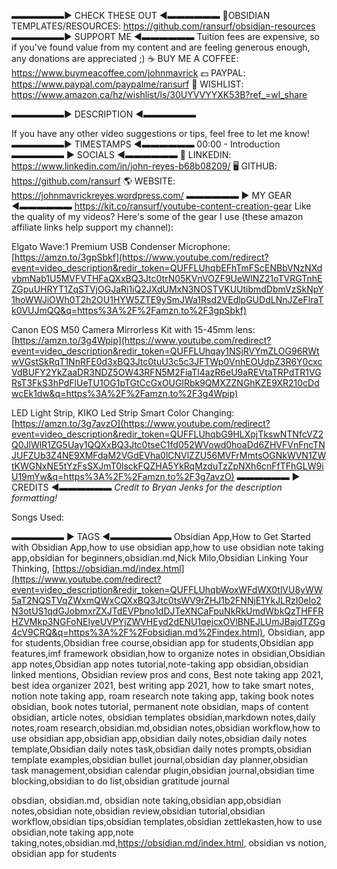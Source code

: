▬▬▬▬▬▬► CHECK THESE OUT ◀︎▬▬▬▬▬▬
📃OBSIDIAN TEMPLATES/RESOURCES: https://github.com/ransurf/obsidian-resources
▬▬▬▬▬▬► SUPPORT ME ◀︎▬▬▬▬▬▬
Tuition fees are expensive, so if you've found value from my content and are feeling generous enough, any donations are appreciated ;)
☕ BUY ME A COFFEE: https://www.buymeacoffee.com/johnmavrick
💵 PAYPAL: https://www.paypal.com/paypalme/ransurf
🛒 WISHLIST: https://www.amazon.ca/hz/wishlist/ls/30UYVVYYXK53B?ref_=wl_share

▬▬▬▬▬▬► DESCRIPTION ◀︎▬▬▬▬▬▬

If you have any other video suggestions or tips, feel free to let me know!
▬▬▬▬▬▬► TIMESTAMPS ◀︎▬▬▬▬▬▬
00:00 - Introduction
▬▬▬▬▬▬ ► SOCIALS ◀︎▬▬▬▬▬▬
💼️ LINKEDIN: https://www.linkedin.com/in/john-reyes-b68b08209/
🖥️ GITHUB: https://github.com/ransurf
🌎 WEBSITE: https://johnmavrickreyes.wordpress.com/
▬▬▬▬▬▬ ► MY GEAR ◀︎▬▬▬▬▬▬
https://kit.co/ransurf/youtube-content-creation-gear
Like the quality of my videos? Here's some of the gear I use (these amazon affiliate links help support my channel): 

Elgato Wave:1 Premium USB Condenser Microphone: 
[https://amzn.to/3gpSbkf](https://www.youtube.com/redirect?event=video_description&redir_token=QUFFLUhqbEFhTmFScENBbVNzNXdvbmNab1U5MVFVTHFaQXxBQ3Jtc0trN05KVnVOZF9UeWlNZ21oTVRGTnhEZGpuUHRYT1ZqSTVjOGJaRi1iQ2JXdUMxN3NOSTVKUUtibmdDbmVzSkNpY1hoWWJiOWh0T2h2OU1HYW5ZTE9ySmJWa1Rsd2VEdlpGUDdLNnJZeFlraTk0VUJmQQ&q=https%3A%2F%2Famzn.to%2F3gpSbkf) 

Canon EOS M50 Camera Mirrorless Kit with 15-45mm lens: [https://amzn.to/3g4Wpip](https://www.youtube.com/redirect?event=video_description&redir_token=QUFFLUhqay1NSjRVYmZLOG96RWtwVGstSkRqT1NnRFE0d3xBQ3Jtc0tuU3c5c3JFTWp0VnhEOUdpZ3R6Y0cxcVdBUFY2YkZaaDR3NDZ5OW43RFN5M2FiaTl4azR6eU9aREVtaTRPdTR1VGRsT3FkS3hPdFlUeTU1OG1pTGtCcGxOUGlRbk9QMXZZNGhKZE9XR210cDdwcEk1dw&q=https%3A%2F%2Famzn.to%2F3g4Wpip) 

LED Light Strip, KIKO Led Strip Smart Color Changing: [https://amzn.to/3g7avzO](https://www.youtube.com/redirect?event=video_description&redir_token=QUFFLUhqbG9HLXpjTkswNTNfcVZ2Q0JlWlR1ZG5Uay1QQXxBQ3Jtc0tseC1fd052WVowd0hoaDd6ZHVFVnFncTNJUFZUb3Z4NE9XMFdaM2VGdEVha0lCNVlZZU56MVFrMmtsOGNkWVN1ZWtKWGNxNE5tYzFsSXJmT0lsckFQZHA5YkRqMzduTzZpNXh6cnFfTFhGLW9iU19mYw&q=https%3A%2F%2Famzn.to%2F3g7avzO)
▬▬▬▬▬▬ ► CREDITS ◀︎▬▬▬▬▬▬
*Credit to Bryan Jenks for the description formatting!*

Songs Used:

▬▬▬▬▬▬ ► TAGS ◀︎▬▬▬▬▬▬▬
Obsidian App,How to Get Started with Obsidian App,how to use obsidian app,how to use obsidian note taking app,obsidian for beginners,obsidian.md,Nick Milo,Obsidian Linking Your Thinking, [https://obsidian.md/index.html](https://www.youtube.com/redirect?event=video_description&redir_token=QUFFLUhqbWoxWFdWX0tlVU8yWW5aT2NQSTVqZWxmQWxCQXxBQ3Jtc0tsWV9rZHJ1b2FNNjE1YkJLRzI0elo2N3otUS1qdGJobmxrZXJTdEVPbno1dDJTeXNCaFpuNkRkUmdWbkQzTHFFRHZVMkp3NGFoNElyeUVPYjZWVHEyd2dENU1qejcxOVlBNEJLUmJBajdTZGg4cV9CRQ&q=https%3A%2F%2Fobsidian.md%2Findex.html), Obsidian, app for students,Obsidian free course,obsidian app for students,Obsidian app features,imf framework obsidian,how to organize notes in obsidian,Obsidian app notes,Obsidian app notes tutorial,note-taking app obsidian,obsidian linked mentions, Obsidian review pros and cons, Best note taking app 2021, best idea organizer 2021, best writing app 2021, how to take smart notes, notion note taking app, roam research note taking app, taking book notes obsidian, book notes tutorial, permanent note obsidian, maps of content obsidian, article notes, obsidian templates obsidian,markdown notes,daily notes,roam research,obsidian.md,obsidian notes,obsidian workflow,how to use obsidian app,obsidian app,obsidian daily notes,obsidian daily notes template,Obsidian daily notes task,obsidian daily notes prompts,obsidian template examples,obsidian bullet journal,obsidian day planner,obsidian task management,obsidian calendar plugin,obsidian journal,obsidian time blocking,obsidian to do list,obsidian gratitude journal

obsdian, obsidian.md, obsidian note taking,obsidian app,obsidian notes,obsidian note,obsidian review,obsidian tutorial,obsidian workflow,obsidian tips,obsidian templates,obsidian zettlekasten,how to use obsidian,note taking app,note taking,notes,obsidian.md,https://obsidian.md/index.html, obsidian vs notion, obsidian app for students
